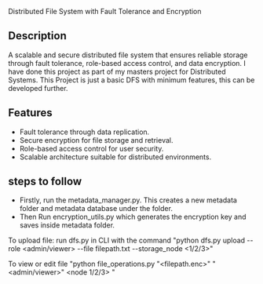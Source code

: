Distributed File System with Fault Tolerance and Encryption

## Description
A scalable and secure distributed file system that ensures reliable storage through fault tolerance, role-based access control, and data encryption. I have done this project as part of my masters project for Distributed Systems.
This Project is just a basic DFS with minimum features, this can be developed further.

## Features
- Fault tolerance through data replication.
- Secure encryption for file storage and retrieval.
- Role-based access control for user security.
- Scalable architecture suitable for distributed environments.

## steps to follow

- Firstly, run the metadata_manager.py. This creates a new metadata folder and metadata database under the folder.
- Then Run encryption_utils.py which generates the encryption key and saves inside metadata folder.
  
To upload file: run dfs.py in CLI  with the command "python dfs.py upload --role <admin/viewer> --file filepath.txt --storage_node <1/2/3>"

To view or edit file  "python file_operations.py "<filepath.enc>" "<admin/viewer>" <node 1/2/3> "
